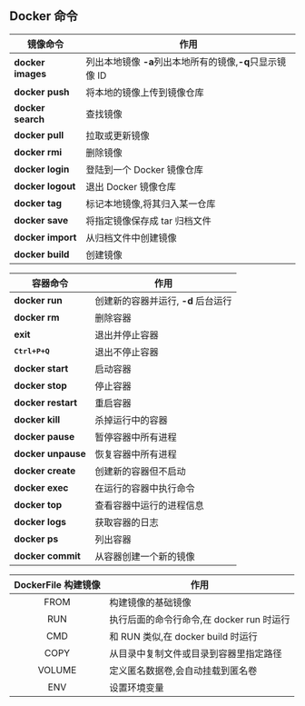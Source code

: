 ## Docker 命令

| 镜像命令          | 作用                                                      |
| ----------------- | --------------------------------------------------------- |
| **docker images** | 列出本地镜像 **-a**列出本地所有的镜像,**-q**只显示镜像 ID |
| **docker push**   | 将本地的镜像上传到镜像仓库                                |
| **docker search** | 查找镜像                                                  |
| **docker pull**   | 拉取或更新镜像                                            |
| **docker rmi**    | 删除镜像                                                  |
| **docker login**  | 登陆到一个 Docker 镜像仓库                                |
| **docker logout** | 退出 Docker 镜像仓库                                      |
| **docker tag**    | 标记本地镜像,将其归入某一仓库                             |
| **docker save**   | 将指定镜像保存成 tar 归档文件                             |
| **docker import** | 从归档文件中创建镜像                                      |
| **docker build**  | 创建镜像                                                  |

| 容器命令               | 作用                                |
| ---------------------- | ----------------------------------- |
| **docker run**         | 创建新的容器并运行, **-d** 后台运行 |
| **docker rm**          | 删除容器                            |
| **exit**               | 退出并停止容器                      |
| **<kbd>Ctrl+P+Q<kbd>** | 退出不停止容器                      |
| **docker start**       | 启动容器                            |
| **docker stop**        | 停止容器                            |
| **docker restart**     | 重启容器                            |
| **docker kill**        | 杀掉运行中的容器                    |
| **docker pause**       | 暂停容器中所有进程                  |
| **docker unpause**     | 恢复容器中所有进程                  |
| **docker create**      | 创建新的容器但不启动                |
| **docker exec**        | 在运行的容器中执行命令              |
| **docker top**         | 查看容器中运行的进程信息            |
| **docker logs**        | 获取容器的日志                      |
| **docker ps**          | 列出容器                            |
| **docker commit**      | 从容器创建一个新的镜像              |

| DockerFile 构建镜像 | 作用                                      |
| :-----------------: | ----------------------------------------- |
|        FROM         | 构建镜像的基础镜像                        |
|         RUN         | 执行后面的命令行命令,在 docker run 时运行 |
|         CMD         | 和 RUN 类似,在 docker build 时运行        |
|        COPY         | 从目录中复制文件或目录到容器里指定路径    |
|       VOLUME        | 定义匿名数据卷,会自动挂载到匿名卷         |
|         ENV         | 设置环境变量                              |
